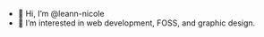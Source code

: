 - 👋 Hi, I’m @leann-nicole
- 👀 I’m interested in web development, FOSS, and graphic design.

<!---
leann-nicole/leann-nicole is a ✨ special ✨ repository because its `README.md` (this file) appears on your GitHub profile.
You can click the Preview link to take a look at your changes.
--->
